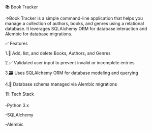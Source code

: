 📚 Book Tracker

=>Book Tracker is a simple command-line application that helps you manage a collection of authors, books, and genres using a relational database. It leverages SQLAlchemy ORM for database interaction and Alembic for database migrations.

✅ Features

1.📖 Add, list, and delete Books, Authors, and Genres

2.✅ Validated user input to prevent invalid or incomplete entries

3.🗃️ Uses SQLAlchemy ORM for database modeling and querying

4.🔄 Database schema managed via Alembic migrations

🏗️ Tech Stack

-Python 3.x

-SQLAlchemy

-Alembic
